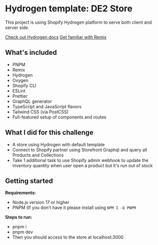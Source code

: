 # Hydrogen template: DE2 Store

This project is using Shopify Hydrogen platform to serve both client and server side.

[Check out Hydrogen docs](https://shopify.dev/custom-storefronts/hydrogen)
[Get familiar with Remix](https://remix.run/docs/en/v1)

## What's included

- PNPM
- Remix
- Hydrogen
- Oxygen
- Shopify CLI
- ESLint
- Prettier
- GraphQL generator
- TypeScript and JavaScript flavors
- Tailwind CSS (via PostCSS)
- Full-featured setup of components and routes

## What I did for this challenge

- A store using Hydrogen with default template
- Connect to Shopify partner using Storefront Graphql and query all Products and Collections
- Take 1 additional task to use Shopify admin webhook to update the inventory quantity when user open a product but it's run out of stock

## Getting started

**Requirements:**

- Node.js version 17 or higher
- PNPM (If you don't have it please install using `NPM I -G PNPM`

**Steps to run:**

- pnpm i
- pnpm dev
- Then you should access to the store at localhost:3000
